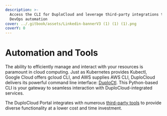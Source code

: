 ```yaml
---
description: >-
  Access the CLI for DuploCloud and leverage third-party integrations to boost
  DevOps automation
cover: ../.gitbook/assets/Linkedin-bannerV3 (1) (1) (1).png
coverY: 0
---
```


# Automation and Tools

The ability to efficiently manage and interact with your resources is paramount in cloud computing. Just as Kubernetes provides Kubectl, Google Cloud offers gcloud CLI, and AWS supplies AWS CLI, DuploCloud delivers its powerful command line interface: [DuploCtl](duploctl.md). This Python-based CLI is your gateway to seamless interaction with DuploCloud-integrated services.&#x20;

The DuploCloud Portal integrates with numerous [third-party tools](supported-third-party-tools.md) to provide diverse functionality at a lower cost and time investment.&#x20;
